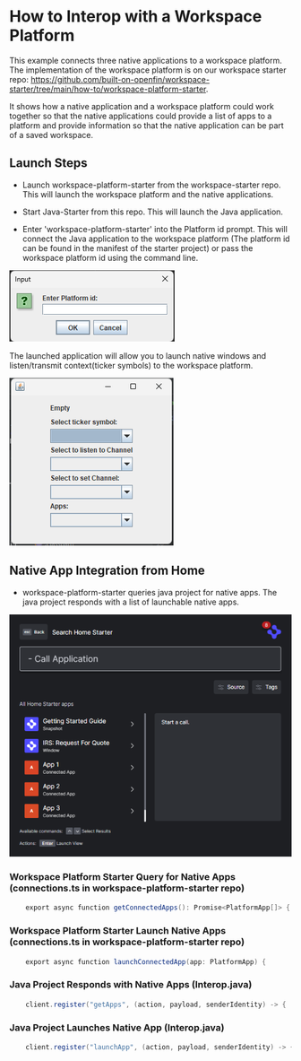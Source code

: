 # How to Interop with a Workspace Platform

This example connects three native applications to a workspace platform. The implementation of the workspace platform is on our workspace starter repo: <https://github.com/built-on-openfin/workspace-starter/tree/main/how-to/workspace-platform-starter>.

It shows how a native application and a workspace platform could work together so that the native applications could provide a list of apps to a platform and provide information so that the native application can be part of a saved workspace.

## Launch Steps

- Launch workspace-platform-starter from the workspace-starter repo. This will launch the workspace platform and the native applications.

- Start Java-Starter from this repo. This will launch the Java application.

- Enter 'workspace-platform-starter' into the Platform id prompt. This will connect the Java application to the workspace platform (The platform id can be found in the manifest of the starter project) or pass the workspace platform id using the command line.

![img.png](img.png)

The launched application will allow you to launch native windows and listen/transmit context(ticker symbols) to the workspace platform.

![img_1.png](img_1.png)

## Native App Integration from Home

- workspace-platform-starter queries java project for native apps. The java project responds with a list of launchable native apps.

![img_2.png](img_2.png)

### Workspace Platform Starter Query for Native Apps (connections.ts in workspace-platform-starter repo)

```java
    export async function getConnectedApps(): Promise<PlatformApp[]> {
```

### Workspace Platform Starter Launch Native Apps (connections.ts in workspace-platform-starter repo)

```java
    export async function launchConnectedApp(app: PlatformApp) {
```

### Java Project Responds with Native Apps (Interop.java)

```java
    client.register("getApps", (action, payload, senderIdentity) -> {
```

### Java Project Launches Native App (Interop.java)

```java
    client.register("launchApp", (action, payload, senderIdentity) -> {
```
